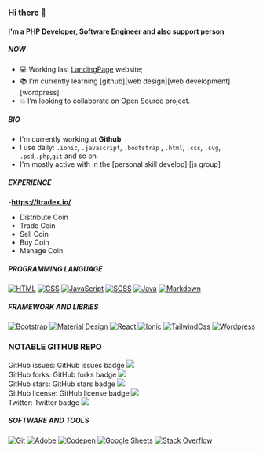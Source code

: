 ### Hi there 👋

#### I'm a PHP Developer, Software Engineer and also support person

##### NOW

- :computer: Working last [LandingPage](https://github.com/LTEXCOIN/) website;
- :books: I’m currently learning [github][web design][web development][wordpress]
- :boom: I’m looking to collaborate on Open Source project.

##### BIO

- I'm currently working at **Github**
- I use daily: `.ionic`, `.javascript`, `.bootstrap` , `.html`, `.css`, `.svg`, `.psd`,`.php`,`git` and so on
- I'm mostly active with in the [personal skill develop]  [js group]

##### EXPERIENCE

-**https://ltradex.io/**
   - Distribute Coin
   - Trade Coin
   - Sell Coin
   - Buy Coin
   - Manage Coin

    

##### PROGRAMMING LANGUAGE

<p align="left">
<a href="#"><img alt="HTML" src="https://img.shields.io/badge/HTML-E34F26.svg?logo=html5&logoColor=white"></a>
<a href="#"><img alt="CSS" src="https://img.shields.io/badge/CSS-1572B6.svg?logo=css3&logoColor=white"></a>
<a href="#"><img alt="JavaScript" src="https://img.shields.io/badge/JavaScript-F7DF1E.svg?logo=javascript&logoColor=black"></a>
<a href="#"><img alt="SCSS" src="https://img.shields.io/badge/Scss-hotpink.svg?logo=SASS&logoColor=white"></a>
<a href="#"><img alt="Java" src="https://img.shields.io/badge/Java-007396.svg?logo=java&logoColor=white"></a>
<a href="#"><img alt="Markdown" src="https://img.shields.io/badge/Markdown-000000.svg?logo=markdown&logoColor=white"></a>
</p>

##### FRAMEWORK AND LIBRIES 

<p align="left">
  <a href="#"><img alt="Bootstrap" src="https://img.shields.io/badge/Bootstrap-7952B3.svg?logo=bootstrap&logoColor=white"></a>
  <a href="#"><img alt="Material Design" src="https://img.shields.io/badge/Material%20Design-0081CB.svg?logo=material-design&logoColor=white"></a>
  <a href="#"><img alt="React" src="https://img.shields.io/badge/React-20232a.svg?logo=react&logoColor=%2361DAFB"></a>
   <a href="#"><img alt="Ionic" src="https://img.shields.io/badge/Ionic-F9F9F9.svg?logo=ionic&logoColor=%blue"></a>
   <a href="#"><img alt="TailwindCss" src="https://img.shields.io/badge/TailwindCss-0EA5E9.svg?logo=tailwindcss&logoColor=%0ea5e9"></a>
   <a href="#"><img alt="Wordpress" src="https://img.shields.io/badge/Wordpress-21759B?logo=wordpress&logoColor=white"></a>
</p>

### NOTABLE GITHUB REPO

GitHub issues:	GitHub issues badge	<img src="https://img.shields.io/github/issues/LTEXCOIN/assets"> <br>
GitHub forks:	GitHub forks badge	<img src="https://img.shields.io/github/forks/LTEXCOIN/assets"><br>
GitHub stars:	GitHub stars badge	<img src="https://img.shields.io/github/stars/LTEXCOIN/assets"><br>
GitHub license:	GitHub license badge	<img src="https://img.shields.io/github/license/LTEXCOIN/assets"><br>
Twitter:	Twitter badge	<img src="https://img.shields.io/twitter/url?url=https%3A%2F%2Fgithub.com%2FLTEXCOIN%2Fassets">


##### SOFTWARE AND TOOLS

<p align="left">
    <a href="#"><img alt="Git" src="https://img.shields.io/badge/Git-F05033.svg?logo=git&logoColor=white"></a>
    <a href="#"><img alt="Adobe" src="https://img.shields.io/badge/Adobe-FF0000.svg?logo=adobe&logoColor=white"></a>
    <a href="#"><img alt="Codepen" src="https://img.shields.io/badge/Codepen-000000.svg?logo=codepen&logoColor=white"></a>
    <a href="#"><img alt="Google Sheets" src="https://img.shields.io/badge/Google%20Sheets-34A853.svg?logo=google%20sheets&logoColor=white"></a>
    <a href="#"><img alt="Stack Overflow" src="https://img.shields.io/badge/-Stack%20Overflow-FE7A16?logo=stack-overflow&logoColor=white"></a>
</p>






